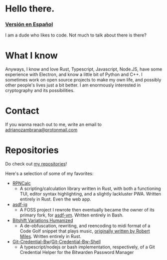 # Hello there.
### [Versión en Español](https://azmcode.github.io/AZMCode-Spanish)
I am a dude who likes to code.
Not much to talk about there is there?

# What I know
Anyways, I know and love Rust, Typescript, Javascript, Node.JS, have some experience with Electron, and know a little bit of Python and C++.
I sometimes work on open source projects to make my own life, and possibly other people's lives just a bit better.
I am enormously interested in cryptography and its possibilities.

# Contact
If you wanna reach out to me, write an email to adrianozambrana@protonmail.com

# Repositories
Do check out [my repositories](https://github.com/AZMCode)!

Here's a selection of some of my favorites:

 - [RPNCalc](https://github.com/AZMCode/rpncalc)
   - A scripting/calculation library written in Rust, with both a functioning TUI, editor syntax highlighting, and a slightly lackluster PWA. Written entirely in Rust. Even the web app.
 - [asdf-jq](https://github.com/AZMCode/asdf-jq)
   - A FOSS project I rewrote then eventually became the owner of its primary fork, for [asdf-vm](https://github.com/asdf-vm/asdf). Written entirely in Bash.
 - [Bitshift Variations Humanized](https://github.com/Bitshift-variations-humanized)
   - A de-obfuscation, rewriting, and reencoding to midi format of a Code Golf snippet that plays music, [originally written by Robert Miles](https://www.youtube.com/watch?v=MqZgoNRERY8). Written entirely in Rust.
 - [Git-Credential-Bw](https://github.com/AZMCode/git-credential-bw)/[Git-Credential-Bw-Shell](https://github.com/AZMCode/git-credential-bw-shell)
   - A typescript/nodejs or bash implementation, respectively,  of a Git Credential Helper for the Bitwarden Password Manager
